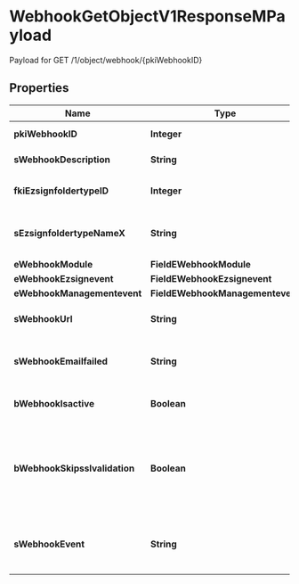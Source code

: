 

# WebhookGetObjectV1ResponseMPayload

Payload for GET /1/object/webhook/{pkiWebhookID}

## Properties

| Name | Type | Description | Notes |
|------------ | ------------- | ------------- | -------------|
|**pkiWebhookID** | **Integer** | The unique ID of the Webhook |  |
|**sWebhookDescription** | **String** | The description of the Webhook |  |
|**fkiEzsignfoldertypeID** | **Integer** | The unique ID of the Ezsignfoldertype. |  [optional] |
|**sEzsignfoldertypeNameX** | **String** | The name of the Ezsignfoldertype in the language of the requester |  [optional] |
|**eWebhookModule** | **FieldEWebhookModule** |  |  |
|**eWebhookEzsignevent** | **FieldEWebhookEzsignevent** |  |  [optional] |
|**eWebhookManagementevent** | **FieldEWebhookManagementevent** |  |  [optional] |
|**sWebhookUrl** | **String** | The URL of the Webhook callback |  |
|**sWebhookEmailfailed** | **String** | The email that will receive the Webhook in case all attempts fail |  |
|**bWebhookIsactive** | **Boolean** | Whether the Webhook is active or not |  [optional] |
|**bWebhookSkipsslvalidation** | **Boolean** | Wheter the server&#39;s SSL certificate should be validated or not. Not recommended to skip for production use |  |
|**sWebhookEvent** | **String** | The concatenated string to describe the Webhook event |  |




